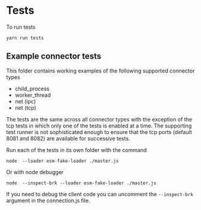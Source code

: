 # Tests

To run tests

```
yarn run tests
```

## Example connector tests

This folder contains working examples of the following supported connector types

- child_process
- worker_thread
- net (ipc)
- net (tcp)

The tests are the same across all connector types with the exception of the tcp tests in which only one of the tests is enabled at a time. The supporting test runner is not sophisticated enough to ensure that the tcp ports (default 8081 and 8082) are available for successive tests.

Run each of the tests in its own folder with the command

```
node  --loader esm-fake-loader ./master.js

```

Or with node debugger

```
node  --inspect-brk --loader esm-fake-loader ./master.js

```

If you need to debug the client code you can uncomment the `--inspect-brk` argument in the connection.js file.
